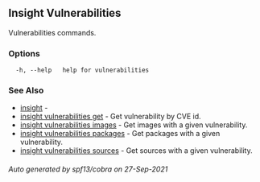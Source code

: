 ## Insight Vulnerabilities

Vulnerabilities commands.

### Options

```
  -h, --help   help for vulnerabilities
```

### See Also

* [insight](insight.md)	 - 
* [insight vulnerabilities get](insight_vulnerabilities_get.md)	 - Get vulnerability by CVE id.
* [insight vulnerabilities images](insight_vulnerabilities_images.md)	 - Get images with a given vulnerability.
* [insight vulnerabilities packages](insight_vulnerabilities_packages.md)	 - Get packages with a given vulnerability.
* [insight vulnerabilities sources](insight_vulnerabilities_sources.md)	 - Get sources with a given vulnerability.

###### Auto generated by spf13/cobra on 27-Sep-2021

